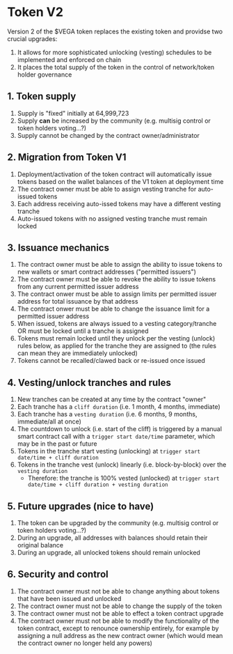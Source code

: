 # Token V2

Version 2 of the $VEGA token replaces the existing token and providse two crucial upgrades:

1. It allows for more sophisticated unlocking (vesting) schedules to be implemented and enforced on chain
1. It places the total supply of the token in the control of  network/token holder governance


## 1. Token supply

1. Supply is "fixed" initially at 64,999,723
1. Supply **can** be increased by the community (e.g. multisig control or token holders voting...?) 
1. Supply cannot be changed by the contract owner/administrator


## 2. Migration from Token V1

1. Deployment/activation of the token contract will automatically issue tokens based on the wallet balances of the V1 token at deployment time
1. The contract owner must be able to assign vesting tranche for auto-issued tokens
1. Each address receiving auto-issed tokens may have a different vesting tranche
1. Auto-issued tokens with no assigned vesting tranche must remain locked


## 3. Issuance mechanics

1. The contract owner must be able to assign the ability to issue tokens to new wallets or smart contract addresses ("permitted issuers")
1. The contract owner must be able to revoke the ability to issue tokens from any current permitted issuer address
1. The contract onwer must be able to assign limits per permitted issuer address for total issuance by that address
1. The contract onwer must be able to change the issuance limit for a permitted issuer address
1. When issued, tokens are always issued to a vesting category/tranche OR must be locked until a tranche is assigned
1. Tokens must remain locked until they unlock per the vesting (unlock) rules below, as applied for the tranche they are assigned to (the rules can mean they are immediately unlocked)
1. Tokens cannot be recalled/clawed back or re-issued once issued


## 4. Vesting/unlock tranches and rules

1. New tranches can be created at any time by the contract "owner"
1. Each tranche has a `cliff duration` (i.e. 1 month, 4 months, immediate)
1. Each tranche has a `vesting duration` (i.e. 6 months, 9 months, immediate/all at once)
1. The countdown to unlock (i.e. start of the cliff) is triggered by a manual smart contract call with a `trigger start date/time` parameter, which may be in the past or future
1. Tokens in the tranche start vesting (unlocking) at `trigger start date/time + cliff duration`
1. Tokens in the tranche vest (unlock) linearly (i.e. block-by-block) over the `vesting duration`
    - Therefore: the tranche is 100% vested (unlocked) at `trigger start date/time + cliff duration + vesting duration`


## 5. Future upgrades (nice to have)

1. The token can be upgraded by the community (e.g. multisig control or token holders voting...?) 
1. During an upgrade, all addresses with balances should retain their original balance 
1. During an upgrade, all unlocked tokens should remain unlocked


## 6. Security and control

1. The contract owner must not be able to change anything about tokens that have been issued and unlocked
1. The contract owner must not be able to change the supply of the token
1. The contract owner must not be able to effect a token contract upgrade
1. The contract owner must not be able to modify the functionality of the token contract, except to renounce ownership entirely, for example by assigning a null address as the new contract owner (which would mean the contract owner no longer held any powers)